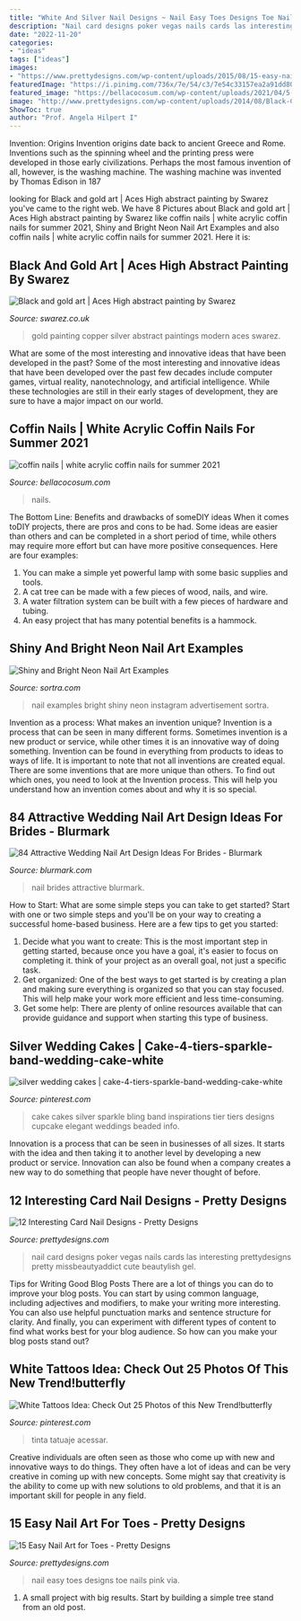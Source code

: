 ```yaml
---
title: "White And Silver Nail Designs ~ Nail Easy Toes Designs Toe Nails Pink Via"
description: "Nail card designs poker vegas nails cards las interesting prettydesigns pretty missbeautyaddict cute beautylish gel"
date: "2022-11-20"
categories:
- "ideas"
tags: ["ideas"]
images:
- "https://www.prettydesigns.com/wp-content/uploads/2015/08/15-easy-nail-art-for-toes7.jpg"
featuredImage: "https://i.pinimg.com/736x/7e/54/c3/7e54c33157ea2a91dd80964851f91749.jpg"
featured_image: "https://bellacocosum.com/wp-content/uploads/2021/04/5-15.jpg"
image: "http://www.prettydesigns.com/wp-content/uploads/2014/08/Black-Card-Nail-Design.jpg"
ShowToc: true
author: "Prof. Angela Hilpert I"
---
```



Invention: Origins
Invention origins date back to ancient Greece and Rome. Inventions such as the spinning wheel and the printing press were developed in those early civilizations. Perhaps the most famous invention of all, however, is the washing machine. The washing machine was invented by Thomas Edison in 187
	

		
looking for Black and gold art | Aces High abstract painting by Swarez you've came to the right web. We have 8 Pictures about Black and gold art | Aces High abstract painting by Swarez like coffin nails | white acrylic coffin nails for summer 2021, Shiny and Bright Neon Nail Art Examples and also coffin nails | white acrylic coffin nails for summer 2021. Here it is:
		
    
## Black And Gold Art | Aces High Abstract Painting By Swarez

<img loading=lazy src="https://www.swarez.co.uk/wp-content/uploads/2015/09/Copper-silver-and-gold-painting-2.jpg" onerror="this.onerror=null;this.src='https://tse4.mm.bing.net/th?id=OIP.npkBAKFC4WA-BQq_1WM1IgHaJ4&amp;pid=15.1';" alt="Black and gold art | Aces High abstract painting by Swarez">

_Source: swarez.co.uk_

>gold painting copper silver abstract paintings modern aces swarez. 

	

What are some of the most interesting and innovative ideas that have been developed in the past?
Some of the most interesting and innovative ideas that have been developed over the past few decades include computer games, virtual reality, nanotechnology, and artificial intelligence. While these technologies are still in their early stages of development, they are sure to have a major impact on our world.

    
## Coffin Nails | White Acrylic Coffin Nails For Summer 2021

<img loading=lazy src="https://bellacocosum.com/wp-content/uploads/2021/04/5-15.jpg" onerror="this.onerror=null;this.src='https://tse3.mm.bing.net/th?id=OIP.tlwLhFasU_zBU5CkoXRTBgHaLH&amp;pid=15.1';" alt="coffin nails | white acrylic coffin nails for summer 2021">

_Source: bellacocosum.com_

>nails. 

	

The Bottom Line: Benefits and drawbacks of someDIY ideas
When it comes toDIY projects, there are pros and cons to be had. Some ideas are easier than others and can be completed in a short period of time, while others may require more effort but can have more positive consequences. Here are four examples: 
1. You can make a simple yet powerful lamp with some basic supplies and tools.
2. A cat tree can be made with a few pieces of wood, nails, and wire.
3. A water filtration system can be built with a few pieces of hardware and tubing. 
4. An easy project that has many potential benefits is a hammock.

    
## Shiny And Bright Neon Nail Art Examples

<img loading=lazy src="https://www.sortra.com/wp-content/uploads/2019/04/trishmakeupfashion.jpg" onerror="this.onerror=null;this.src='https://tse4.mm.bing.net/th?id=OIP.xxQ_n4y42CZ23cruRXbcDQHaFa&amp;pid=15.1';" alt="Shiny and Bright Neon Nail Art Examples">

_Source: sortra.com_

>nail examples bright shiny neon instagram advertisement sortra. 

	

Invention as a process: What makes an invention unique?
Invention is a process that can be seen in many different forms. Sometimes invention is a new product or service, while other times it is an innovative way of doing something. Invention can be found in everything from products to ideas to ways of life.
It is important to note that not all inventions are created equal. There are some inventions that are more unique than others. To find out which ones, you need to look at the Invention process. This will help you understand how an invention comes about and why it is so special.

    
## 84 Attractive Wedding Nail Art Design Ideas For Brides - Blurmark

<img loading=lazy src="https://www.blurmark.com/wp-content/uploads/2017/01/Wedding-Nail_Art-Design-9.jpg" onerror="this.onerror=null;this.src='https://tse3.mm.bing.net/th?id=OIP.l6do0SSCQk1GIzPbKXywjQHaF-&amp;pid=15.1';" alt="84 Attractive Wedding Nail Art Design Ideas For Brides - Blurmark">

_Source: blurmark.com_

>nail brides attractive blurmark. 

	

How to Start: What are some simple steps you can take to get started?
Start with one or two simple steps and you'll be on your way to creating a successful home-based business. Here are a few tips to get you started: 
1. Decide what you want to create: This is the most important step in getting started, because once you have a goal, it's easier to focus on completing it. think of your project as an overall goal, not just a specific task. 
2. Get organized: One of the best ways to get started is by creating a plan and making sure everything is organized so that you can stay focused. This will help make your work more efficient and less time-consuming. 
3. Get some help: There are plenty of online resources available that can provide guidance and support when starting this type of business.

    
## Silver Wedding Cakes | Cake-4-tiers-sparkle-band-wedding-cake-white

<img loading=lazy src="https://i.pinimg.com/736x/c5/a4/0c/c5a40cca8f65f10a36bb6b2f91058aeb.jpg" onerror="this.onerror=null;this.src='https://tse4.mm.bing.net/th?id=OIP.TskqhusZMr4rLkRbM6qeSAHaL2&amp;pid=15.1';" alt="silver wedding cakes | cake-4-tiers-sparkle-band-wedding-cake-white">

_Source: pinterest.com_

>cake cakes silver sparkle bling band inspirations tier tiers designs cupcake elegant weddings beaded info. 

	

Innovation is a process that can be seen in businesses of all sizes. It starts with the idea and then taking it to another level by developing a new product or service. Innovation can also be found when a company creates a new way to do something that people have never thought of before.

    
## 12 Interesting Card Nail Designs - Pretty Designs

<img loading=lazy src="http://www.prettydesigns.com/wp-content/uploads/2014/08/Black-Card-Nail-Design.jpg" onerror="this.onerror=null;this.src='https://tse4.mm.bing.net/th?id=OIP.fDWYZztsqwpLUbNqRNMnpQHaK3&amp;pid=15.1';" alt="12 Interesting Card Nail Designs - Pretty Designs">

_Source: prettydesigns.com_

>nail card designs poker vegas nails cards las interesting prettydesigns pretty missbeautyaddict cute beautylish gel. 

	

Tips for Writing Good Blog Posts
There are a lot of things you can do to improve your blog posts. You can start by using common language, including adjectives and modifiers, to make your writing more interesting. You can also use helpful punctuation marks and sentence structure for clarity. And finally, you can experiment with different types of content to find what works best for your blog audience. So how can you make your blog posts stand out?

    
## White Tattoos Idea: Check Out 25 Photos Of This New Trend!butterfly

<img loading=lazy src="https://i.pinimg.com/736x/7e/54/c3/7e54c33157ea2a91dd80964851f91749.jpg" onerror="this.onerror=null;this.src='https://tse3.mm.bing.net/th?id=OIP.JHoY1-fvh_ouseZOHrxtBQHaL0&amp;pid=15.1';" alt="White Tattoos Idea: Check Out 25 Photos of this New Trend!butterfly">

_Source: pinterest.com_

>tinta tatuaje acessar. 

	

Creative individuals are often seen as those who come up with new and innovative ways to do things. They often have a lot of ideas and can be very creative in coming up with new concepts. Some might say that creativity is the ability to come up with new solutions to old problems, and that it is an important skill for people in any field.

    
## 15 Easy Nail Art For Toes - Pretty Designs

<img loading=lazy src="https://www.prettydesigns.com/wp-content/uploads/2015/08/15-easy-nail-art-for-toes7.jpg" onerror="this.onerror=null;this.src='https://tse2.mm.bing.net/th?id=OIP.gn0AdH3ORaWjJ4SIlOyPWgHaJ3&amp;pid=15.1';" alt="15 Easy Nail Art for Toes - Pretty Designs">

_Source: prettydesigns.com_

>nail easy toes designs toe nails pink via. 

	

1. A small project with big results. Start by building a simple tree stand from an old post.

